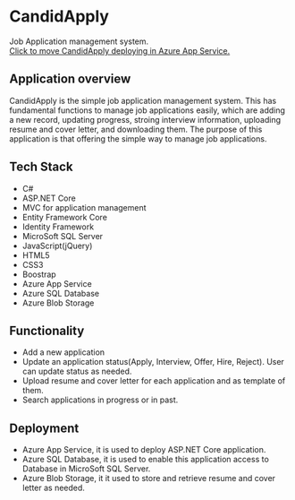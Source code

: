 # CandidApply
Job Application management system.  
[Click to move CandidApply deploying in Azure App Service.](https://candidapply20240514120238.azurewebsites.net/)

## Application overview
CandidApply is the simple job application management system. This has fundamental functions to manage job applications easily,
which are adding a new record, updating progress, stroing interview information, uploading resume and cover letter, and 
downloading them. The purpose of this application is that offering the simple way to manage job applications.

## Tech Stack
- C#
- ASP.NET Core
- MVC for application management
- Entity Framework Core
- Identity Framework
- MicroSoft SQL Server
- JavaScript(jQuery)
- HTML5
- CSS3
- Boostrap
- Azure App Service
- Azure SQL Database
- Azure Blob Storage

## Functionality
- Add a new application
- Update an application status(Apply, Interview, Offer, Hire, Reject). User can update status as needed.
- Upload resume and cover letter for each application and as template of them.
- Search applications in progress or in past.

## Deployment
- Azure App Service, it is used to deploy ASP.NET Core application.
- Azure SQL Database, it is used to enable this application access to Database in MicroSoft SQL Server.
- Azure Blob Storage, it it used to store and retrieve resume and cover letter as needed.
